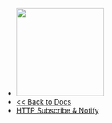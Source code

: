 <!-- docs/_sidebar.md -->

* <img src="/newdocs/logo_antares.svg" width="175">
* [<< Back to Docs](/en/example)
* [HTTP Subscribe & Notify](/en/examples/httpsubscribe/index.md)
